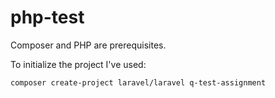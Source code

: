 # php-test

Composer and PHP are prerequisites.

To initialize the project I've used:

```MD040
composer create-project laravel/laravel q-test-assignment
```
